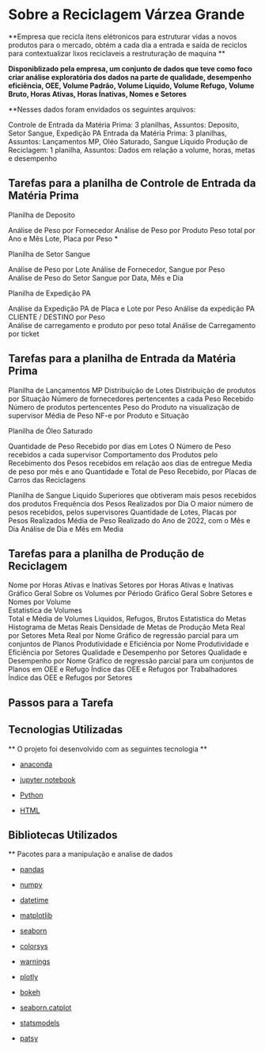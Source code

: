
# Sobre a Reciclagem Várzea Grande

**Empresa que recicla ítens elétronicos para estruturar vidas a novos produtos para o mercado, obtém a cada dia a entrada e saída de reciclos 
para contextualizar lixos reciclaveis a restruturação de maquina ** 

**Disponiblizado pela empresa, um conjunto de dados que teve como foco criar análise exploratória dos dados na parte de qualidade, desempenho
 eficiência, OEE, Volume Padrão, Volume Líquido,  Volume Refugo, Volume Bruto, Horas Ativas, Horas Ínativas, Nomes e Setores**
 
**Nesses dados foram envidados os seguintes arquivos: 

Controle de Entrada da Matéria Prima: 3 planilhas,  Assuntos: Deposito, Setor Sangue, Expedição PA 
Entrada da Matéria Prima: 3 planilhas, Assuntos: Lançamentos MP, Oléo Saturado, Sangue Líquido 
Produção de Reciclagem: 1 planilha, Assuntos: Dados em relação a volume, horas, metas e desempenho 

## Tarefas para a planilha de Controle de Entrada da Matéria Prima 

Planilha de Deposito 

Análise de Peso por Fornecedor 
Análise de Peso por Produto 
Peso total por Ano e Mês 
Lote, Placa por Peso *

Planilha de Setor Sangue 

Análise de Peso por Lote 
Análise de Fornecedor, Sangue por Peso  
Análise de Peso do Setor Sangue por Data, Mês e Dia 

Planilha de Expedição PA 

Análise da Expedição PA de Placa e Lote por Peso 
Análise da expedição PA CLIENTE / DESTINO por Peso  
Análise de carregamento e produto por peso total 
Análise de Carregamento por ticket

## Tarefas para a planilha de Entrada da Matéria Prima 

Planilha de Lançamentos MP 
Distribuição de Lotes 
Distribuição de produtos por Situação 
Número de fornecedores pertencentes a cada Peso Recebido 
Número de produtos pertencentes 
Peso do Produto na visualização de supervisor 
Média de Peso NF-e por Produto e Situação 

Planilha de Óleo Saturado 

Quantidade de Peso Recebido por dias em Lotes
O Número de Peso recebidos a cada supervisor 
Comportamento dos Produtos pelo Recebimento dos Pesos recebidos em relação aos dias de entregue 
Media de peso por mês e ano 
Quantidade e Total de Peso Recebido, por Placas de Carros das Reciclagens 

Planilha de Sangue Liquido 
Superiores que obtiveram mais pesos recebidos dos produtos 
Frequência dos Pesos Realizados por Dia 
O maior número de pesos recebidos, pelos supervisores 
Quantidade de Lotes, Placas por Pesos Realizados 
Média de Peso Realizado do Ano de 2022, com o Mês e Dia 
Análise de Dia e Mês em Media 

## Tarefas para a planilha de Produção de Reciclagem 

Nome por Horas Ativas e Inativas 
Setores por Horas Ativas e Inativas 
Gráfico Geral Sobre os Volumes por Périodo 
Gráfico Geral Sobre Setores e Nomes por Volume  
Estatistica de Volumes  
Total e Média de Volumes Liquidos, Refugos, Brutos
Estatistica do Metas 
Histograma de Metas Reais 
Densidade de Metas de Produção 
Meta Real por Setores
Meta Real por Nome 
Gráfico de regressão parcial para um conjuntos de Planos 
Produtividade e Eficiência por Nome 
Produtividade e Eficiência por Setores
Qualidade e Desempenho por Setores 
Qualidade e Desempenho por Nome 
Gráfico de regressão parcial para um conjuntos de Planos em OEE e Refugo 
Índice das OEE e Refugos por Trabalhadores 
Índice das OEE e Refugos por Setores 

## Passos para a Tarefa 



## Tecnologias Utilizadas 

** O projeto foi desenvolvido com as seguintes tecnologia ** 

- [anaconda](https://www.anaconda.com/) 

- [jupyter notebook](https://jupyter.org/)

- [Python](https://www.python.org/) 

- [HTML](https://developer.mozilla.org/pt-BR/docs/Web/HTML)

## Bibliotecas Utilizados 

** Pacotes para a manipulação e analise de dados 

- [pandas](https://harve.com.br/blog/programacao-python-blog/pandas-python-vantagens-e-como-comecar/)

- [numpy](https://numpy.org/)

- [datetime](https://docs.python.org/3/library/datetime.html) 

- [matplotlib](https://matplotlib.org/) 

- [seaborn](https://seaborn.pydata.org/) 

- [colorsys](https://docs.python.org/pt-br/3/library/colorsys.html) 

- [warnings](https://docs.python.org/3/library/warnings.html) 

- [plotly](https://plotly.com/python/) 

- [bokeh](https://docs.bokeh.org/en/latest/)

- [seaborn.catplot](https://seaborn.pydata.org/generated/seaborn.catplot.html)

- [statsmodels](https://www.statsmodels.org/stable/index.html) 

- [patsy](https://patsy.readthedocs.io/en/latest/) 
